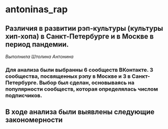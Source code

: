 # antoninas_rap

## Различия в развитии рэп-культуры (культуры хип-хопа) в Санкт-Петербурге и в Москве в период пандемии.

*Выполнила Штолина Антонина*

### Для анализа были выбранны 6 сообществ ВКонтакте. 3 сообщества, посвященных рэпу в Москве и 3 в Санкт-Петербурге. Выбор был сделан, основываясь на популярности сообществ, которая определялась числом подписчиков.

## В ходе анализа были выявлены следующие закономерности

